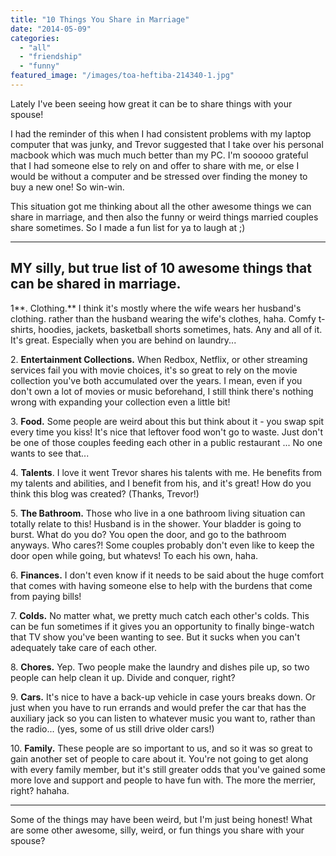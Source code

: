 ```yaml
---
title: "10 Things You Share in Marriage"
date: "2014-05-09"
categories: 
  - "all"
  - "friendship"
  - "funny"
featured_image: "/images/toa-heftiba-214340-1.jpg"
---
```


Lately I've been seeing how great it can be to share things with your spouse!

I had the reminder of this when I had consistent problems with my laptop computer that was junky, and Trevor suggested that I take over his personal macbook which was much much better than my PC. I'm sooooo grateful that I had someone else to rely on and offer to share with me, or else I would be without a computer and be stressed over finding the money to buy a new one! So win-win.

This situation got me thinking about all the other awesome things we can share in marriage, and then also the funny or weird things married couples share sometimes. So I made a fun list for ya to laugh at ;)

* * *

## MY silly, but true list of 10 awesome things that can be shared in marriage.

1**. Clothing.** I think it's mostly where the wife wears her husband's clothing. rather than the husband wearing the wife's clothes, haha. Comfy t-shirts, hoodies, jackets, basketball shorts sometimes, hats. Any and all of it. It's great. Especially when you are behind on laundry...

2\. **Entertainment Collections.** When Redbox, Netflix, or other streaming services fail you with movie choices, it's so great to rely on the movie collection you've both accumulated over the years. I mean, even if you don't own a lot of movies or music beforehand, I still think there's nothing wrong with expanding your collection even a little bit!

3\. **Food.** Some people are weird about this but think about it - you swap spit every time you kiss! It's nice that leftover food won't go to waste. Just don't be one of those couples feeding each other in a public restaurant ... No one wants to see that...

4. **Talents**. I love it went Trevor shares his talents with me. He benefits from my talents and abilities, and I benefit from his, and it's great! How do you think this blog was created? (Thanks, Trevor!)

5. **The Bathroom.** Those who live in a one bathroom living situation can totally relate to this! Husband is in the shower. Your bladder is going to burst. What do you do? You open the door, and go to the bathroom anyways. Who cares?! Some couples probably don't even like to keep the door open while going, but whatevs! To each his own, haha.

6\. **Finances.** I don't even know if it needs to be said about the huge comfort that comes with having someone else to help with the burdens that come from paying bills!

7\. **Colds.** No matter what, we pretty much catch each other's colds. This can be fun sometimes if it gives you an opportunity to finally binge-watch that TV show you've been wanting to see. But it sucks when you can't adequately take care of each other.

8\. **Chores.** Yep. Two people make the laundry and dishes pile up, so two people can help clean it up. Divide and conquer, right?

9. **Cars.** It's nice to have a back-up vehicle in case yours breaks down. Or just when you have to run errands and would prefer the car that has the auxiliary jack so you can listen to whatever music you want to, rather than the radio... (yes, some of us still drive older cars!)

10\. **Family.** These people are so important to us, and so it was so great to gain another set of people to care about it. You're not going to get along with every family member, but it's still greater odds that you've gained some more love and support and people to have fun with. The more the merrier, right? hahaha.

* * *

Some of the things may have been weird, but I'm just being honest! What are some other awesome, silly, weird, or fun things you share with your spouse?

